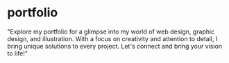 # portfolio
"Explore my portfolio for a glimpse into my world of web design, graphic design, and illustration. With a focus on creativity and attention to detail, I bring unique solutions to every project. Let's connect and bring your vision to life!"
